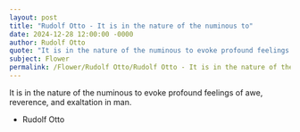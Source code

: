 ```yaml
---
layout: post
title: "Rudolf Otto - It is in the nature of the numinous to"
date: 2024-12-28 12:00:00 -0000
author: Rudolf Otto
quote: "It is in the nature of the numinous to evoke profound feelings of awe, reverence, and exaltation in man."
subject: Flower
permalink: /Flower/Rudolf Otto/Rudolf Otto - It is in the nature of the numinous to
---
```


It is in the nature of the numinous to evoke profound feelings of awe, reverence, and exaltation in man.

- Rudolf Otto
